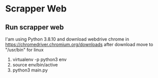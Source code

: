 # Scrapper Web
## Run scrapper web
I'am using Python 3.8.10 and download webdrive chrome in https://chromedriver.chromium.org/downloads after download move to "/usr/bin" for linux
1. virtualenv -p python3 env
2. source env/bin/active
3. python3 main.py
